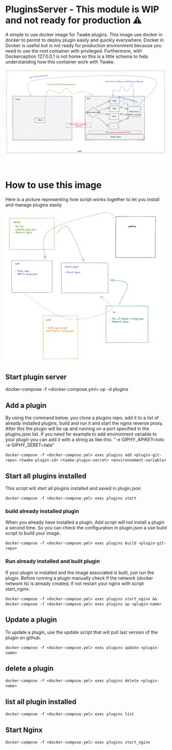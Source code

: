 # PluginsServer - This module is WIP and not ready for production ⚠️

A simple to use docker image for Twake plugins. This image use docker in docker to permit to deploy plugin easily and quickly everywhere. Docker in Docker is useful but is not ready for production environment because you need to use the root container with privileged. Furthermore, with Dockerception 127.0.0.1 is not home so this is a little schema to help understanding how this container work with Twake.
![Alt text](twake/plugins/HowItWorks.png "How it works !")

# How to use this image

Here is a picture representing how script works together to let you install and manage plugins easily
![Alt text](twake/plugins/HowScriptsWorks.png "Scripts")

## Start plugin server

docker-compose -f <docker-compose.yml> up -d plugins

## Add a plugin

By using the command below, you clone a plugins repo, add it to a list of already installed plugins, build and run it and start the nginx reverse proxy. After this the plugin will be up and running on a port specified in the plugins.json list.
If you need for example to add environment variable to your plugin you can add it with a string as <environnemen-variable> like this: "-e GIPHY_APIKEY=toto -e GIPHY_SERET=tata"

    docker-compose -f <docker-compose.yml> exec plugins add <plugin-git-repo> <twake-plugin-id> <twake-plugin-secret> <environnement-variable>

## Start all plugins installed

This script will start all plugins installed and saved in plugin.json

    docker-compose -f <docker-compose.yml> exec plugins start

### build already installed plugin

When you already have installed a plugin, Add script will not install a plugin a second time. So you can check the configuration in plugin.json a use build script to build your image.

    docker-compose -f <docker-compose.yml> exec plugins build <plugin-git-repo>

### Run already installed and built plugin

If your plugin is installed and the image associated is built, just run the plugin. Before running a plugin manually check if the network (docker network ls) is already created, if not restart your nginx with script start_nginx.

    docker-compose -f <docker-compose.yml> exec plugins start_nginx && docker-compose -f <docker-compose.yml> exec plugins up <plugin-name>

## Update a plugin

To update a plugin, use the update script that will pull last version of the plugin on github.

    docker-compose -f <docker-compose.yml> exec plugins update <plugin-name>

## delete a plugin

    docker-compose -f <docker-compose.yml> exec plugins delete <plugin-name>

## list all plugin installed

    docker-compose -f <docker-compose.yml> exec plugins list

## Start Nginx

    docker-compose -f <docker-compose.yml> exec plugins start_nginx
